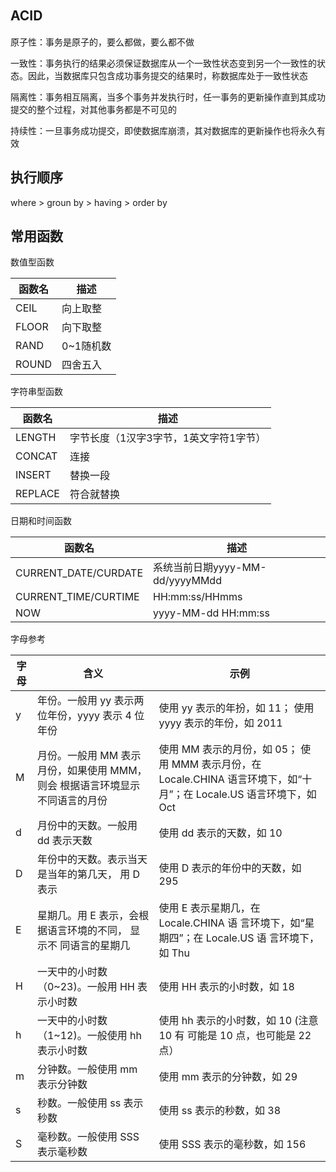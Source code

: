 ## ACID　

原子性：事务是原子的，要么都做，要么都不做

一致性：事务执行的结果必须保证数据库从一个一致性状态变到另一个一致性的状态。因此，当数据库只包含成功事务提交的结果时，称数据库处于一致性状态

隔离性：事务相互隔离，当多个事务并发执行时，任一事务的更新操作直到其成功提交的整个过程，对其他事务都是不可见的

持续性：一旦事务成功提交，即使数据库崩溃，其对数据库的更新操作也将永久有效

## 执行顺序

where > groun by > having > order by

## 常用函数

数值型函数

| 函数名 | 描述      |
| ------ | --------- |
| CEIL   | 向上取整  |
| FLOOR  | 向下取整  |
| RAND   | 0~1随机数 |
| ROUND  | 四舍五入  |

字符串型函数

| 函数名  | 描述                                   |
| ------- | -------------------------------------- |
| LENGTH  | 字节长度（1汉字3字节，1英文字符1字节） |
| CONCAT  | 连接                                   |
| INSERT  | 替换一段                               |
| REPLACE | 符合就替换                             |

日期和时间函数

| 函数名               | 描述                            |
| -------------------- | ------------------------------- |
| CURRENT_DATE/CURDATE | 系统当前日期yyyy-MM-dd/yyyyMMdd |
| CURRENT_TIME/CURTIME | HH:mm:ss/HHmms                  |
| NOW                  | yyyy-MM-dd HH:mm:ss             |

字母参考

| 字母 | 含义                                                         | 示例                                                         |
| ---- | ------------------------------------------------------------ | ------------------------------------------------------------ |
| y    | 年份。一般用 yy 表示两位年份，yyyy 表示 4 位年份             | 使用 yy 表示的年扮，如 11； 使用 yyyy 表示的年份，如 2011    |
| M    | 月份。一般用 MM 表示月份，如果使用 MMM，则会 根据语言环境显示不同语言的月份 | 使用 MM 表示的月份，如 05； 使用 MMM 表示月份，在 Locale.CHINA 语言环境下，如“十月”；在 Locale.US 语言环境下，如 Oct |
| d    | 月份中的天数。一般用 dd 表示天数                             | 使用 dd 表示的天数，如 10                                    |
| D    | 年份中的天数。表示当天是当年的第几天， 用 D 表示             | 使用 D 表示的年份中的天数，如 295                            |
| E    | 星期几。用 E 表示，会根据语言环境的不同， 显示不 同语言的星期几 | 使用 E 表示星期几，在 Locale.CHINA 语 言环境下，如“星期四”；在 Locale.US 语 言环境下，如 Thu |
| H    | 一天中的小时数（0~23)。一般用 HH 表示小时数                  | 使用 HH 表示的小时数，如 18                                  |
| h    | 一天中的小时数（1~12)。一般使用 hh 表示小时数                | 使用 hh 表示的小时数，如 10 (注意 10 有 可能是 10 点，也可能是 22 点） |
| m    | 分钟数。一般使用 mm 表示分钟数                               | 使用 mm 表示的分钟数，如 29                                  |
| s    | 秒数。一般使用 ss 表示秒数                                   | 使用 ss 表示的秒数，如 38                                    |
| S    | 毫秒数。一般使用 SSS 表示毫秒数                              | 使用 SSS 表示的毫秒数，如 156                                |